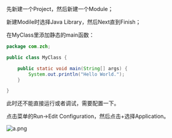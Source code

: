 先新建一个Project，然后新建一个Module；

新建Modile时选择Java Library，然后Next直到Finish；

在MyClass里添加静态的main函数：

```Java
package com.zch;

public class MyClass {

    public static void main(String[] args) {
        System.out.println("Hello World.");
    }

}
```

此时还不能直接运行或者调试，需要配置一下。

点击菜单的Run->Edit Configuration，然后点击+选择Application。

![a.png](https://github.com/zhich/Note/blob/master/picture/AndroidStudio中创建java应用/a.png)